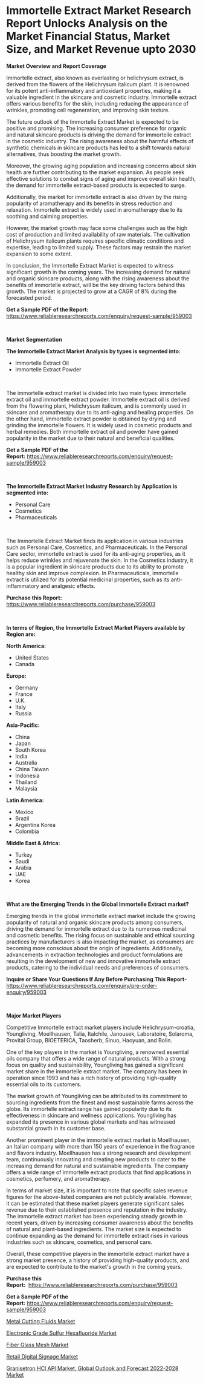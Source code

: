 <p><h1>Immortelle Extract Market Research Report Unlocks Analysis on the Market Financial Status, Market Size, and Market Revenue upto 2030</h1></p><p><strong>Market Overview and Report Coverage</strong></p>
<p><p>Immortelle extract, also known as everlasting or helichrysum extract, is derived from the flowers of the Helichrysum italicum plant. It is renowned for its potent anti-inflammatory and antioxidant properties, making it a valuable ingredient in the skincare and cosmetic industry. Immortelle extract offers various benefits for the skin, including reducing the appearance of wrinkles, promoting cell regeneration, and improving skin texture.</p><p>The future outlook of the Immortelle Extract Market is expected to be positive and promising. The increasing consumer preference for organic and natural skincare products is driving the demand for immortelle extract in the cosmetic industry. The rising awareness about the harmful effects of synthetic chemicals in skincare products has led to a shift towards natural alternatives, thus boosting the market growth.</p><p>Moreover, the growing aging population and increasing concerns about skin health are further contributing to the market expansion. As people seek effective solutions to combat signs of aging and improve overall skin health, the demand for immortelle extract-based products is expected to surge.</p><p>Additionally, the market for immortelle extract is also driven by the rising popularity of aromatherapy and its benefits in stress reduction and relaxation. Immortelle extract is widely used in aromatherapy due to its soothing and calming properties.</p><p>However, the market growth may face some challenges such as the high cost of production and limited availability of raw materials. The cultivation of Helichrysum italicum plants requires specific climatic conditions and expertise, leading to limited supply. These factors may restrain the market expansion to some extent.</p><p>In conclusion, the Immortelle Extract Market is expected to witness significant growth in the coming years. The increasing demand for natural and organic skincare products, along with the rising awareness about the benefits of immortelle extract, will be the key driving factors behind this growth. The market is projected to grow at a CAGR of 8% during the forecasted period.</p></p>
<p><strong>Get a Sample PDF of the Report:</strong> <a href="https://www.reliableresearchreports.com/enquiry/request-sample/959003">https://www.reliableresearchreports.com/enquiry/request-sample/959003</a></p>
<p>&nbsp;</p>
<p><strong>Market Segmentation</strong></p>
<p><strong>The Immortelle Extract Market Analysis by types is segmented into:</strong></p>
<p><ul><li>Immortelle Extract Oil</li><li>Immortelle Extract Powder</li></ul></p>
<p>&nbsp;</p>
<p><p>The immortelle extract market is divided into two main types: immortelle extract oil and immortelle extract powder. Immortelle extract oil is derived from the flowering plant, Helichrysum italicum, and is commonly used in skincare and aromatherapy due to its anti-aging and healing properties. On the other hand, immortelle extract powder is obtained by drying and grinding the immortelle flowers. It is widely used in cosmetic products and herbal remedies. Both immortelle extract oil and powder have gained popularity in the market due to their natural and beneficial qualities.</p></p>
<p><strong>Get a Sample PDF of the Report:</strong>&nbsp;<a href="https://www.reliableresearchreports.com/enquiry/request-sample/959003">https://www.reliableresearchreports.com/enquiry/request-sample/959003</a></p>
<p>&nbsp;</p>
<p><strong>The Immortelle Extract Market Industry Research by Application is segmented into:</strong></p>
<p><ul><li>Personal Care</li><li>Cosmetics</li><li>Pharmaceuticals</li></ul></p>
<p>&nbsp;</p>
<p><p>The Immortelle Extract Market finds its application in various industries such as Personal Care, Cosmetics, and Pharmaceuticals. In the Personal Care sector, immortelle extract is used for its anti-aging properties, as it helps reduce wrinkles and rejuvenate the skin. In the Cosmetics industry, it is a popular ingredient in skincare products due to its ability to promote healthy skin and improve complexion. In Pharmaceuticals, immortelle extract is utilized for its potential medicinal properties, such as its anti-inflammatory and analgesic effects.</p></p>
<p><strong>Purchase this Report:</strong>&nbsp; <a href="https://www.reliableresearchreports.com/purchase/959003">https://www.reliableresearchreports.com/purchase/959003</a></p>
<p>&nbsp;</p>
<p><strong>In terms of Region, the Immortelle Extract Market Players available by Region are:</strong></p>
<p>
    <p> <strong> North America: </strong>
        <ul>
            <li>United States</li>
            <li>Canada</li>
        </ul>
        </p> 
    <p> <strong> Europe: </strong>
        <ul>
            <li>Germany</li>
            <li>France</li>
            <li>U.K.</li>
            <li>Italy</li>
            <li>Russia</li>
        </ul>
        </p> 
    <p> <strong> Asia-Pacific: </strong>
        <ul>
            <li>China</li>
            <li>Japan</li>
            <li>South Korea</li>
            <li>India</li>
            <li>Australia</li>
            <li>China Taiwan</li>
            <li>Indonesia</li>
            <li>Thailand</li>
            <li>Malaysia</li>
        </ul>
        </p> 
    <p> <strong> Latin America: </strong>
        <ul>
            <li>Mexico</li>
            <li>Brazil</li>
            <li>Argentina Korea</li>
            <li>Colombia</li>
        </ul>
        </p> 
    <p> <strong> Middle East & Africa: </strong>
        <ul>
            <li>Turkey</li>
            <li>Saudi</li>
            <li>Arabia</li>
            <li>UAE</li>
            <li>Korea</li>
        </ul>
    </p>
    </p>
<p>&nbsp;</p>
<p><strong>What are the Emerging Trends in the Global Immortelle Extract market?</strong></p>
<p><p>Emerging trends in the global immortelle extract market include the growing popularity of natural and organic skincare products among consumers, driving the demand for immortelle extract due to its numerous medicinal and cosmetic benefits. The rising focus on sustainable and ethical sourcing practices by manufacturers is also impacting the market, as consumers are becoming more conscious about the origin of ingredients. Additionally, advancements in extraction technologies and product formulations are resulting in the development of new and innovative immortelle extract products, catering to the individual needs and preferences of consumers.</p></p>
<p><strong>Inquire or Share Your Questions If Any Before Purchasing This Report</strong>- <a href="https://www.reliableresearchreports.com/enquiry/pre-order-enquiry/959003">https://www.reliableresearchreports.com/enquiry/pre-order-enquiry/959003</a></p>
<p>&nbsp;</p>
<p><strong>Major Market Players</strong></p>
<p><p>Competitive Immortelle extract market players include Helichrysum-croatia, Youngliving, Moellhausen, Talia, Italchile, Janousek, Laboratoire, Solaroma, Provital Group, BIOETERICA, Taosherb, Sinuo, Haoyuan, and Bolin. </p><p>One of the key players in the market is Youngliving, a renowned essential oils company that offers a wide range of natural products. With a strong focus on quality and sustainability, Youngliving has gained a significant market share in the immortelle extract market. The company has been in operation since 1993 and has a rich history of providing high-quality essential oils to its customers. </p><p>The market growth of Youngliving can be attributed to its commitment to sourcing ingredients from the finest and most sustainable farms across the globe. Its immortelle extract range has gained popularity due to its effectiveness in skincare and wellness applications. Youngliving has expanded its presence in various global markets and has witnessed substantial growth in its customer base.</p><p>Another prominent player in the immortelle extract market is Moellhausen, an Italian company with more than 150 years of experience in the fragrance and flavors industry. Moellhausen has a strong research and development team, continuously innovating and creating new products to cater to the increasing demand for natural and sustainable ingredients. The company offers a wide range of immortelle extract products that find applications in cosmetics, perfumery, and aromatherapy.</p><p>In terms of market size, it is important to note that specific sales revenue figures for the above-listed companies are not publicly available. However, it can be estimated that these market players generate significant sales revenue due to their established presence and reputation in the industry. The immortelle extract market has been experiencing steady growth in recent years, driven by increasing consumer awareness about the benefits of natural and plant-based ingredients. The market size is expected to continue expanding as the demand for immortelle extract rises in various industries such as skincare, cosmetics, and personal care.</p><p>Overall, these competitive players in the immortelle extract market have a strong market presence, a history of providing high-quality products, and are expected to contribute to the market's growth in the coming years.</p></p>
<p><strong>Purchase this Report:</strong>&nbsp;&nbsp;<a href="https://www.reliableresearchreports.com/purchase/959003">https://www.reliableresearchreports.com/purchase/959003</a></p>
<p></p>
<p><strong>Get a Sample PDF of the Report:</strong>&nbsp;<a href="https://www.reliableresearchreports.com/enquiry/request-sample/959003">https://www.reliableresearchreports.com/enquiry/request-sample/959003</a></p>
<p><p><a href="https://www.linkedin.com/pulse/metal-cutting-fluids-market-research-report-provides-thorough-bhxce/">Metal Cutting Fluids Market</a></p><p><a href="https://medium.com/@hollymayert/electronic-grade-sulfur-hexafluoride-market-size-growth-forecast-2023-2030-611e35c847d3">Electronic Grade Sulfur Hexafluoride Market</a></p><p><a href="https://www.linkedin.com/pulse/fiber-glass-mesh-market-research-report-provides-thorough-81tse/">Fiber Glass Mesh Market</a></p><p><a href="https://www.reportprime.com/retail-digital-signage-r2162">Retail Digital Signage Market</a></p><p><a href="https://issuu.com/reportprime-2/docs/granisetron-hcl-api-market-global-outlook-and-fore?fr=xKAE9_zU1NQ">Granisetron HCl API Market, Global Outlook and Forecast 2022-2028 Market</a></p></p>